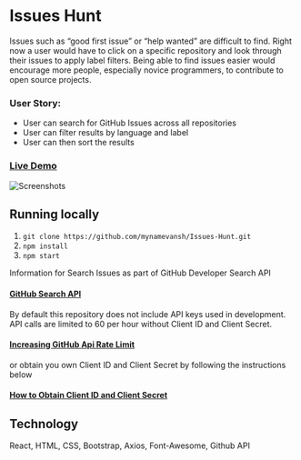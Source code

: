# Issues Hunt #

Issues such as “good first issue” or “help wanted” are difficult to find. Right now a user would have to click on a specific repository and look through their issues to apply label filters. Being able to find issues easier would encourage more people, especially novice programmers, to contribute to open source projects.

### User Story:
* User can search for GitHub Issues across all repositories
* User can filter results by language and label
* User can then sort the results

### [Live Demo](https://issueshunt.herokuapp.com/)

![Screenshots](./public/search_example.png)

## Running locally
1. `git clone https://github.com/mynamevansh/Issues-Hunt.git`
2. `npm install`
3. `npm start`

Information for Search Issues as part of GitHub Developer Search API
#### [GitHub Search API](https://developer.github.com/v3/search/#search-issues-and-pull-requests)

By default this repository does not include API keys used in development. API calls are limited to 60 per hour without Client ID and Client Secret.

#### [Increasing GitHub Api Rate Limit](https://developer.github.com/v3/#increasing-the-unauthenticated-rate-limit-for-oauth-applications)

or obtain you own Client ID and Client Secret by following the instructions below
#### [How to Obtain Client ID and Client Secret](https://auth0.com/docs/connections/social/github)

## Technology ##
React, HTML, CSS, Bootstrap, Axios, Font-Awesome, Github API
